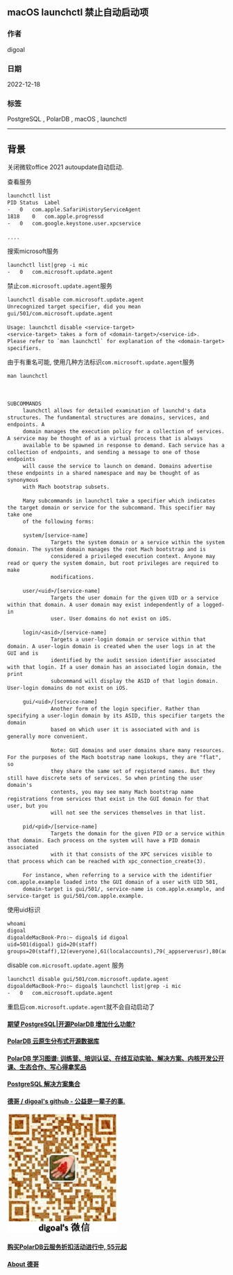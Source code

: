 ## macOS launchctl 禁止自动启动项  
                          
### 作者                          
digoal                          
                          
### 日期                          
2022-12-18                          
                          
### 标签                          
PostgreSQL , PolarDB , macOS , launchctl     
                    
----                 
                     
## 背景     
关闭微软office 2021 autoupdate自动启动.  
  
查看服务  
  
```  
launchctl list  
PID	Status	Label  
-	0	com.apple.SafariHistoryServiceAgent  
1818	0	com.apple.progressd  
-	0	com.google.keystone.user.xpcservice  
  
....  
```  
  
搜索microsoft服务  
  
```  
launchctl list|grep -i mic  
-	0	com.microsoft.update.agent  
```  
  
禁止`com.microsoft.update.agent`服务  
  
```  
launchctl disable com.microsoft.update.agent  
Unrecognized target specifier, did you mean  
gui/501/com.microsoft.update.agent  
  
Usage: launchctl disable <service-target>  
<service-target> takes a form of <domain-target>/<service-id>.  
Please refer to `man launchctl` for explanation of the <domain-target> specifiers.  
```  
  
由于有重名可能, 使用几种方法标识`com.microsoft.update.agent`服务  
  
```  
man launchctl  
  
  
  
SUBCOMMANDS  
     launchctl allows for detailed examination of launchd's data structures. The fundamental structures are domains, services, and endpoints. A  
     domain manages the execution policy for a collection of services.  A service may be thought of as a virtual process that is always  
     available to be spawned in response to demand. Each service has a collection of endpoints, and sending a message to one of those endpoints  
     will cause the service to launch on demand. Domains advertise these endpoints in a shared namespace and may be thought of as synonymous  
     with Mach bootstrap subsets.  
  
     Many subcommands in launchctl take a specifier which indicates the target domain or service for the subcommand. This specifier may take one  
     of the following forms:  
  
     system/[service-name]  
              Targets the system domain or a service within the system domain. The system domain manages the root Mach bootstrap and is  
              considered a privileged execution context. Anyone may read or query the system domain, but root privileges are required to make  
              modifications.  
  
     user/<uid>/[service-name]  
              Targets the user domain for the given UID or a service within that domain. A user domain may exist independently of a logged-in  
              user. User domains do not exist on iOS.  
  
     login/<asid>/[service-name]  
              Targets a user-login domain or service within that domain. A user-login domain is created when the user logs in at the GUI and is  
              identified by the audit session identifier associated with that login. If a user domain has an associated login domain, the print  
              subcommand will display the ASID of that login domain. User-login domains do not exist on iOS.  
  
     gui/<uid>/[service-name]  
              Another form of the login specifier. Rather than specifying a user-login domain by its ASID, this specifier targets the domain  
              based on which user it is associated with and is generally more convenient.  
  
              Note: GUI domains and user domains share many resources. For the purposes of the Mach bootstrap name lookups, they are "flat", so  
              they share the same set of registered names. But they still have discrete sets of services. So when printing the user domain's  
              contents, you may see many Mach bootstrap name registrations from services that exist in the GUI domain for that user, but you  
              will not see the services themselves in that list.  
  
     pid/<pid>/[service-name]  
              Targets the domain for the given PID or a service within that domain. Each process on the system will have a PID domain associated  
              with it that consists of the XPC services visible to that process which can be reached with xpc_connection_create(3).  
  
     For instance, when referring to a service with the identifier com.apple.example loaded into the GUI domain of a user with UID 501,  
     domain-target is gui/501/, service-name is com.apple.example, and service-target is gui/501/com.apple.example.  
```  
  
使用uid标识  
       
```  
whoami  
digoal  
digoaldeMacBook-Pro:~ digoal$ id digoal  
uid=501(digoal) gid=20(staff) groups=20(staff),12(everyone),61(localaccounts),79(_appserverusr),80(admin),81(_appserveradm),98(_lpadmin),701(com.apple.sharepoint.group.1),33(_appstore),100(_lpoperator),204(_developer),250(_analyticsusers),395(com.apple.access_ftp),398(com.apple.access_screensharing),399(com.apple.access_ssh),400(com.apple.access_remote_ae)  
```  
  
disable `com.microsoft.update.agent` 服务  
  
```  
launchctl disable gui/501/com.microsoft.update.agent  
digoaldeMacBook-Pro:~ digoal$ launchctl list|grep -i mic  
-	0	com.microsoft.update.agent  
```  
  
重启后`com.microsoft.update.agent`就不会自动启动了  
  
  
  
#### [期望 PostgreSQL|开源PolarDB 增加什么功能?](https://github.com/digoal/blog/issues/76 "269ac3d1c492e938c0191101c7238216")
  
  
#### [PolarDB 云原生分布式开源数据库](https://github.com/ApsaraDB "57258f76c37864c6e6d23383d05714ea")
  
  
#### [PolarDB 学习图谱: 训练营、培训认证、在线互动实验、解决方案、内核开发公开课、生态合作、写心得拿奖品](https://www.aliyun.com/database/openpolardb/activity "8642f60e04ed0c814bf9cb9677976bd4")
  
  
#### [PostgreSQL 解决方案集合](../201706/20170601_02.md "40cff096e9ed7122c512b35d8561d9c8")
  
  
#### [德哥 / digoal's github - 公益是一辈子的事.](https://github.com/digoal/blog/blob/master/README.md "22709685feb7cab07d30f30387f0a9ae")
  
  
![digoal's wechat](../pic/digoal_weixin.jpg "f7ad92eeba24523fd47a6e1a0e691b59")
  
  
#### [购买PolarDB云服务折扣活动进行中, 55元起](https://www.aliyun.com/activity/new/polardb-yunparter?userCode=bsb3t4al "e0495c413bedacabb75ff1e880be465a")
  
  
#### [About 德哥](https://github.com/digoal/blog/blob/master/me/readme.md "a37735981e7704886ffd590565582dd0")
  
